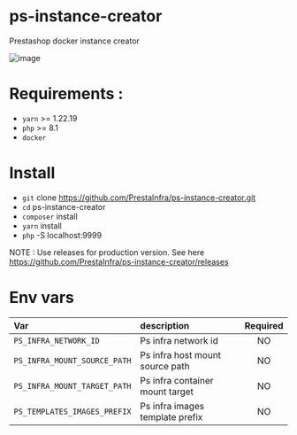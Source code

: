 # ps-instance-creator
Prestashop docker instance creator

![image](https://user-images.githubusercontent.com/16455155/201567154-65599d41-6cbf-4494-bc38-f1e0144f52fa.png)

# Requirements :

- `yarn` >= 1.22.19
- `php` >= 8.1
- `docker`

# Install

- `git` clone https://github.com/PrestaInfra/ps-instance-creator.git
- `cd` ps-instance-creator
- `composer` install
- `yarn` install
- `php` -S localhost:9999


NOTE : Use releases for production version. See here https://github.com/PrestaInfra/ps-instance-creator/releases

# Env vars

| Var                            | description                     | Required |
|:-------------------------------|:--------------------------------|:--------:|
| `PS_INFRA_NETWORK_ID`          | Ps infra network id             |    NO    |
| `PS_INFRA_MOUNT_SOURCE_PATH`   | Ps infra host mount source path |    NO    |
| `PS_INFRA_MOUNT_TARGET_PATH`   | Ps infra container mount target |    NO    |
| `PS_TEMPLATES_IMAGES_PREFIX`   | Ps infra images template prefix |    NO    |
